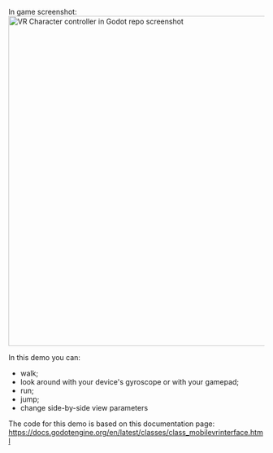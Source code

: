 In game screenshot:
<img width="1151" height="648" alt="VR Character controller in Godot repo screenshot" src="https://github.com/user-attachments/assets/6f0f8ca2-d40f-480d-8544-849a3903f3e4" />

In this demo you can:
- walk;
- look around with your device's gyroscope or with your gamepad;
- run;
- jump;
- change side-by-side view parameters

The code for this demo is based on this documentation page: https://docs.godotengine.org/en/latest/classes/class_mobilevrinterface.html
